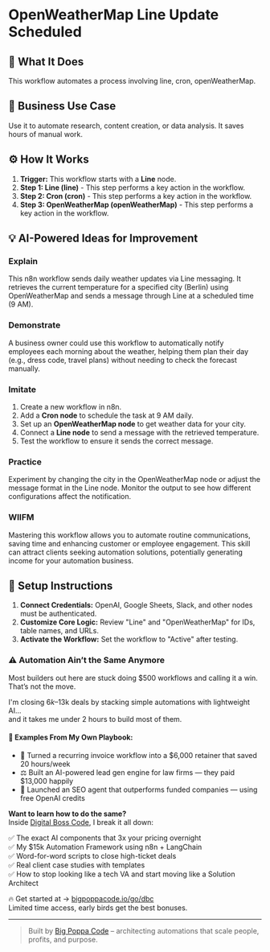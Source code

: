 # OpenWeatherMap Line Update Scheduled

## 🚀 What It Does
This workflow automates a process involving line, cron, openWeatherMap.

## 💼 Business Use Case
Use it to automate research, content creation, or data analysis. It saves hours of manual work.

## ⚙️ How It Works
1.  **Trigger:** This workflow starts with a **Line** node.
2. **Step 1: Line (line)** - This step performs a key action in the workflow.
3. **Step 2: Cron (cron)** - This step performs a key action in the workflow.
4. **Step 3: OpenWeatherMap (openWeatherMap)** - This step performs a key action in the workflow.

## 💡 AI-Powered Ideas for Improvement
### Explain
This n8n workflow sends daily weather updates via Line messaging. It retrieves the current temperature for a specified city (Berlin) using OpenWeatherMap and sends a message through Line at a scheduled time (9 AM).

### Demonstrate
A business owner could use this workflow to automatically notify employees each morning about the weather, helping them plan their day (e.g., dress code, travel plans) without needing to check the forecast manually.

### Imitate
1. Create a new workflow in n8n.
2. Add a **Cron node** to schedule the task at 9 AM daily.
3. Set up an **OpenWeatherMap node** to get weather data for your city.
4. Connect a **Line node** to send a message with the retrieved temperature.
5. Test the workflow to ensure it sends the correct message.

### Practice
Experiment by changing the city in the OpenWeatherMap node or adjust the message format in the Line node. Monitor the output to see how different configurations affect the notification.

### WIIFM
Mastering this workflow allows you to automate routine communications, saving time and enhancing customer or employee engagement. This skill can attract clients seeking automation solutions, potentially generating income for your automation business.

## 🔧 Setup Instructions
1. **Connect Credentials:** OpenAI, Google Sheets, Slack, and other nodes must be authenticated.
2. **Customize Core Logic:** Review "Line" and "OpenWeatherMap" for IDs, table names, and URLs.
3. **Activate the Workflow:** Set the workflow to "Active" after testing.

### ⚠️ Automation Ain’t the Same Anymore

Most builders out here are stuck doing $500 workflows and calling it a win.  
That’s not the move.  

I'm closing $6k–$13k deals by stacking simple automations with lightweight AI...  
and it takes me under 2 hours to build most of them.

#### 🧠 Examples From My Own Playbook:
- 🔁 Turned a recurring invoice workflow into a $6,000 retainer that saved 20 hours/week  
- ⚖️ Built an AI-powered lead gen engine for law firms — they paid $13,000 happily  
- 🚀 Launched an SEO agent that outperforms funded companies — using free OpenAI credits  

**Want to learn how to do the same?**  
Inside [Digital Boss Code](https://bigpoppacode.io/go/dbc), I break it all down:

✅ The exact AI components that 3x your pricing overnight  
✅ My $15k Automation Framework using n8n + LangChain  
✅ Word-for-word scripts to close high-ticket deals  
✅ Real client case studies with templates  
✅ How to stop looking like a tech VA and start moving like a Solution Architect  

🔥 Get started at → [bigpoppacode.io/go/dbc](https://bigpoppacode.io/go/dbc)  
Limited time access, early birds get the best bonuses.

---
> Built by [Big Poppa Code](https://bigpoppacode.io) – architecting automations that scale people, profits, and purpose.
